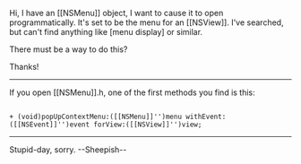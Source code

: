 

Hi, I have an [[NSMenu]] object, I want to cause it to open programmatically. It's set to be the menu for an [[NSView]]. I've searched, but can't find anything like [menu display] or similar.

There must be a way to do this?

Thanks!

----
If you open [[NSMenu]].h, one of the first methods you find is this:

<code>
+ (void)popUpContextMenu:([[NSMenu]]'')menu withEvent:([[NSEvent]]'')event forView:([[NSView]]'')view;
</code>

----

Stupid-day, sorry.
--Sheepish--